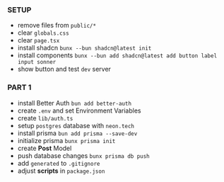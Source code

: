 ### SETUP

- remove files from `public/*`
- clear `globals.css`
- clear `page.tsx`
- install shadcn `bunx --bun shadcn@latest init`
- install components `bunx --bun add shadcn@latest add button label input sonner`
- show button and test `dev` server

### PART 1

- install Better Auth `bun add better-auth`
- create `.env` and set Environment Variables
- create `lib/auth.ts`
- setup `postgres` database with `neon.tech`
- install prisma `bun add prisma --save-dev`
- initialize prisma `bunx prisma init`
- create **Post** Model
- push database changes `bunx prisma db push`
- add `generated` to `.gitignore`
- adjust **scripts** in `package.json`
